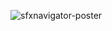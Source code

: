 ![sfxnavigator-poster](https://github.com/user-attachments/assets/75a6867d-fd40-49d7-99b0-40f3e832689a)
